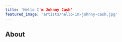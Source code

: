 ```yaml
---
title: 'Hello I'm Johnny Cash'
featured_image: 'artists/hello-im-johnny-cash.jpg'
---
```


## About


